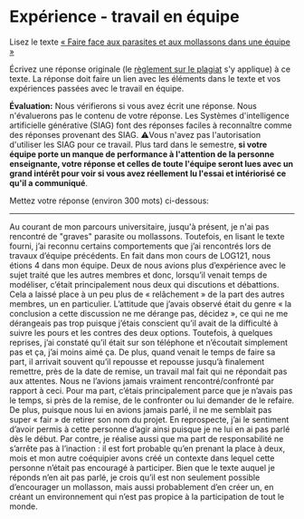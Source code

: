 # Expérience - travail en équipe

Lisez le texte [« Faire face aux parasites et aux mollassons dans une équipe »](https://etsmtl365-my.sharepoint.com/:w:/g/personal/christopher_fuhrman_etsmtl_ca/EcmQ4mhrCt5Ml9FUOiAPMmQBqtH3Z65GXrMLngDaeRCP8g?e=8JXrlf)

Écrivez une réponse originale (le [règlement sur le plagiat](https://www.etsmtl.ca/Etudes/citer-pas-plagier) s'y applique) à ce texte.
La réponse doit faire un lien avec les éléments dans le texte et vos expériences passées avec le travail en équipe.

**Évaluation:** Nous vérifierons si vous avez écrit une réponse.
Nous n'évaluerons pas le contenu de votre réponse.
Les Systèmes d'intelligence artificielle générative (SIAG) font des réponses faciles à reconnaître comme des réponses provenant des SIAG. 
⚠️Vous n'avez pas l'autorisation d'utiliser les SIAG pour ce travail. 
Plus tard dans le semestre, **si votre équipe porte un manque de performance à l'attention de la personne enseignante, votre réponse et celles de toute l'équipe seront lues avec un grand intérêt pour voir si vous avez réellement lu l'essai et intériorisé ce qu'il a communiqué**.

Mettez votre réponse (environ 300 mots) ci-dessous:

---

Au courant de mon parcours universitaire, jusqu'à présent, je n'ai pas rencontré de "graves" parasite ou mollassons. Toutefois, en lisant le texte fourni, j’ai reconnu certains comportements que j’ai rencontrés lors de travaux d’équipe précédents. En fait dans mon cours de LOG121, nous étions 4 dans mon équipe. Deux de nous avions plus d’expérience avec le sujet traité que les autres membres et donc, lorsqu’il venait temps de modéliser, c’était principalement nous deux qui discutions et débattions. Cela a laissé place à un peu plus de « relâchement » de la part des autres membres, un en particulier. L’attitude que j’avais observé était du genre « la conclusion a cette discussion ne me dérange pas, décidez », ce qui ne me dérangeais pas trop puisque j’étais conscient qu’il avait de la difficulté à suivre les pours et les contres des deux options. Toutefois, à quelques reprises, j’ai constaté qu’il était sur son téléphone et n’écoutait simplement pas et ça, j’ai moins aimé ça. De plus, quand venait le temps de faire sa part, il arrivait souvent qu’il repousse et repousse jusqu’à finalement remettre, près de la date de remise, un travail mal fait qui ne répondait pas aux attentes. Nous ne l’avions jamais vraiment rencontré/confronté par rapport à ceci. Pour ma part, c’étais principalement parce que je n’avais pas le temps, si près de la remise, de le confronter ou lui demander de le refaire. De plus, puisque nous lui en avions jamais parlé, il ne me semblait pas super « fair » de retirer son nom du projet. En reprospecte, j’ai le sentiment d’avoir permis à cette personne d’agir ainsi puisque je ne lui en ai pas parlé dès le début. Par contre, je réalise aussi que ma part de responsabilité ne s’arrête pas à l’inaction : il est fort probable qu’en prenant la place à deux, mois et mon autre coéquipier avons créé un contexte dans lequel cette personne n’était pas encouragé à participer. Bien que le texte auquel je réponds n’en ait pas parlé, je crois qu’il est non seulement possible d’encourager un mollasson, mais aussi probablement d’en créer un, en créant un environnement qui n’est pas propice à la participation de tout le monde. 
